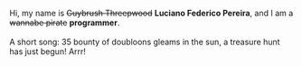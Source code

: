 Hi, my name is ~~Guybrush Threepwood~~ **Luciano Federico Pereira**, and I am a ~~wannabe pirate~~ **programmer**.<br><br>A short song: 35 bounty of doubloons gleams in the sun, a treasure hunt has just begun! Arrr!
